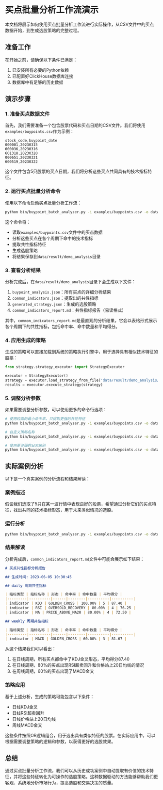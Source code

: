 # 买点批量分析工作流演示

本文档将展示如何使用买点批量分析工作流进行实际操作，从CSV文件中的买点数据开始，到生成选股策略的完整过程。

## 准备工作

在开始之前，请确保以下条件已满足：

1. 已安装所有必要的Python依赖
2. 已配置好ClickHouse数据库连接
3. 数据库中有足够的历史数据

## 演示步骤

### 1. 准备买点数据文件

首先，我们需要准备一个包含股票代码和买点日期的CSV文件。我们将使用`examples/buypoints.csv`作为示例：

```csv
stock_code,buypoint_date
000001,20230315
600036,20230316
601318,20230320
000651,20230321
600519,20230322
```

这个文件包含5只股票的买点日期，我们将分析这些买点共同具有的技术指标特征。

### 2. 运行买点批量分析命令

使用以下命令启动买点批量分析工作流：

```bash
python bin/buypoint_batch_analyzer.py -i examples/buypoints.csv -o data/result/demo_analysis
```

这个命令将：
- 读取`examples/buypoints.csv`文件中的买点数据
- 分析这些买点在各个周期下命中的技术指标
- 提取共性指标特征
- 生成选股策略
- 将结果保存到`data/result/demo_analysis`目录

### 3. 查看分析结果

分析完成后，在`data/result/demo_analysis`目录下会生成以下文件：

1. `buypoint_analysis.json`：所有买点的详细分析结果
2. `common_indicators.json`：提取出的共性指标
3. `generated_strategy.json`：生成的选股策略
4. `common_indicators_report.md`：共性指标报告（易读格式）

其中，`common_indicators_report.md`是最直观的分析结果，它会以表格形式展示各个周期下的共性指标，包括命中率、命中数量和平均得分。

### 4. 应用生成的策略

生成的策略可以直接加载到系统的策略执行引擎中，用于选择具有相似技术特征的股票：

```python
from strategy.strategy_executor import StrategyExecutor

executor = StrategyExecutor()
strategy = executor.load_strategy_from_file('data/result/demo_analysis/generated_strategy.json')
results = executor.execute_strategy(strategy)
```

### 5. 调整分析参数

如果需要调整分析参数，可以使用更多的命令行选项：

```bash
# 使用较高的最小命中率，只提取更强的共性特征
python bin/buypoint_batch_analyzer.py -i examples/buypoints.csv -o data/result/demo_analysis_strict -r 0.8

# 自定义策略名称
python bin/buypoint_batch_analyzer.py -i examples/buypoints.csv -o data/result/demo_analysis_custom -s MyCustomStrategy

# 使用更详细的日志级别
python bin/buypoint_batch_analyzer.py -i examples/buypoints.csv -o data/result/demo_analysis_debug -l DEBUG
```

## 实际案例分析

以下是一个真实案例的分析流程和结果解读：

### 案例描述

假设我们选取了5只在某一波行情中表现良好的股票，希望通过分析它们的买点特征，找出共同的技术指标形态，用于未来类似情况的选股。

### 运行分析

```bash
python bin/buypoint_batch_analyzer.py -i examples/buypoints.csv -o data/result/case_study
```

### 结果解读

分析完成后，`common_indicators_report.md`文件中可能会展示如下结果：

```markdown
# 买点共性指标分析报告

## 生成时间: 2023-06-05 10:30:45

## daily 周期共性指标

| 指标类型 | 指标名称 | 形态 | 命中率 | 命中数量 | 平均得分 |
|---------|----------|------|--------|----------|----------|
| indicator | KDJ | GOLDEN_CROSS | 100.00% | 5 | 87.40 |
| indicator | RSI | OVERSOLD_RECOVERY | 80.00% | 4 | 76.25 |
| indicator | MA | PRICE_ABOVE_MA20 | 80.00% | 4 | 72.50 |

## weekly 周期共性指标

| 指标类型 | 指标名称 | 形态 | 命中率 | 命中数量 | 平均得分 |
|---------|----------|------|--------|----------|----------|
| indicator | MACD | GOLDEN_CROSS | 60.00% | 3 | 81.67 |
```

从这个结果我们可以看出：

1. 在日线周期，所有买点都命中了KDJ金叉形态，平均得分87.40
2. 在日线周期，80%的买点出现RSI超卖回升和价格站上20日均线的情况
3. 在周线周期，60%的买点出现了MACD金叉

### 策略应用

基于上述分析，生成的策略可能包含以下条件：
- 日线KDJ金叉
- 日线RSI超卖回升
- 日线价格站上20日均线
- 周线MACD金叉

这些条件按照OR逻辑组合，用于选出具有类似特征的股票。在实际应用中，可以根据需要调整策略的逻辑和参数，以获得更好的选股效果。

## 总结

通过买点批量分析工作流，我们可以从历史成功案例中自动提取有价值的技术特征，并将这些特征转化为可操作的选股策略。这种数据驱动的方法能够帮助我们更客观、系统地分析市场行为，提高选股和交易决策的质量。 